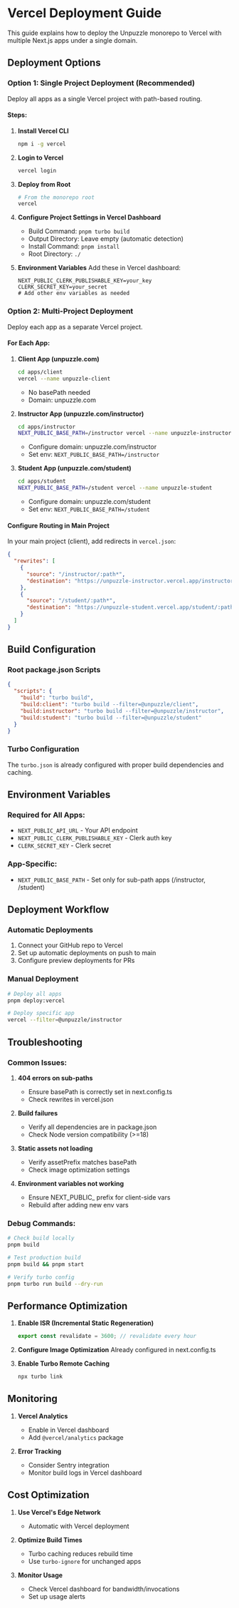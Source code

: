 # Vercel Deployment Guide

This guide explains how to deploy the Unpuzzle monorepo to Vercel with multiple Next.js apps under a single domain.

## Deployment Options

### Option 1: Single Project Deployment (Recommended)

Deploy all apps as a single Vercel project with path-based routing.

#### Steps:

1. **Install Vercel CLI**
   ```bash
   npm i -g vercel
   ```

2. **Login to Vercel**
   ```bash
   vercel login
   ```

3. **Deploy from Root**
   ```bash
   # From the monorepo root
   vercel
   ```

4. **Configure Project Settings in Vercel Dashboard**
   - Build Command: `pnpm turbo build`
   - Output Directory: Leave empty (automatic detection)
   - Install Command: `pnpm install`
   - Root Directory: `./`

5. **Environment Variables**
   Add these in Vercel dashboard:
   ```
   NEXT_PUBLIC_CLERK_PUBLISHABLE_KEY=your_key
   CLERK_SECRET_KEY=your_secret
   # Add other env variables as needed
   ```

### Option 2: Multi-Project Deployment

Deploy each app as a separate Vercel project.

#### For Each App:

1. **Client App (unpuzzle.com)**
   ```bash
   cd apps/client
   vercel --name unpuzzle-client
   ```
   - No basePath needed
   - Domain: unpuzzle.com

2. **Instructor App (unpuzzle.com/instructor)**
   ```bash
   cd apps/instructor
   NEXT_PUBLIC_BASE_PATH=/instructor vercel --name unpuzzle-instructor
   ```
   - Configure domain: unpuzzle.com/instructor
   - Set env: `NEXT_PUBLIC_BASE_PATH=/instructor`

3. **Student App (unpuzzle.com/student)**
   ```bash
   cd apps/student
   NEXT_PUBLIC_BASE_PATH=/student vercel --name unpuzzle-student
   ```
   - Configure domain: unpuzzle.com/student
   - Set env: `NEXT_PUBLIC_BASE_PATH=/student`

#### Configure Routing in Main Project

In your main project (client), add redirects in `vercel.json`:

```json
{
  "rewrites": [
    {
      "source": "/instructor/:path*",
      "destination": "https://unpuzzle-instructor.vercel.app/instructor/:path*"
    },
    {
      "source": "/student/:path*",
      "destination": "https://unpuzzle-student.vercel.app/student/:path*"
    }
  ]
}
```

## Build Configuration

### Root package.json Scripts
```json
{
  "scripts": {
    "build": "turbo build",
    "build:client": "turbo build --filter=@unpuzzle/client",
    "build:instructor": "turbo build --filter=@unpuzzle/instructor",
    "build:student": "turbo build --filter=@unpuzzle/student"
  }
}
```

### Turbo Configuration
The `turbo.json` is already configured with proper build dependencies and caching.

## Environment Variables

### Required for All Apps:
- `NEXT_PUBLIC_API_URL` - Your API endpoint
- `NEXT_PUBLIC_CLERK_PUBLISHABLE_KEY` - Clerk auth key
- `CLERK_SECRET_KEY` - Clerk secret

### App-Specific:
- `NEXT_PUBLIC_BASE_PATH` - Set only for sub-path apps (/instructor, /student)

## Deployment Workflow

### Automatic Deployments
1. Connect your GitHub repo to Vercel
2. Set up automatic deployments on push to main
3. Configure preview deployments for PRs

### Manual Deployment
```bash
# Deploy all apps
pnpm deploy:vercel

# Deploy specific app
vercel --filter=@unpuzzle/instructor
```

## Troubleshooting

### Common Issues:

1. **404 errors on sub-paths**
   - Ensure basePath is correctly set in next.config.ts
   - Check rewrites in vercel.json

2. **Build failures**
   - Verify all dependencies are in package.json
   - Check Node version compatibility (>=18)

3. **Static assets not loading**
   - Verify assetPrefix matches basePath
   - Check image optimization settings

4. **Environment variables not working**
   - Ensure NEXT_PUBLIC_ prefix for client-side vars
   - Rebuild after adding new env vars

### Debug Commands:
```bash
# Check build locally
pnpm build

# Test production build
pnpm build && pnpm start

# Verify turbo config
pnpm turbo run build --dry-run
```

## Performance Optimization

1. **Enable ISR (Incremental Static Regeneration)**
   ```typescript
   export const revalidate = 3600; // revalidate every hour
   ```

2. **Configure Image Optimization**
   Already configured in next.config.ts

3. **Enable Turbo Remote Caching**
   ```bash
   npx turbo link
   ```

## Monitoring

1. **Vercel Analytics**
   - Enable in Vercel dashboard
   - Add `@vercel/analytics` package

2. **Error Tracking**
   - Consider Sentry integration
   - Monitor build logs in Vercel dashboard

## Cost Optimization

1. **Use Vercel's Edge Network**
   - Automatic with Vercel deployment

2. **Optimize Build Times**
   - Turbo caching reduces rebuild time
   - Use `turbo-ignore` for unchanged apps

3. **Monitor Usage**
   - Check Vercel dashboard for bandwidth/invocations
   - Set up usage alerts